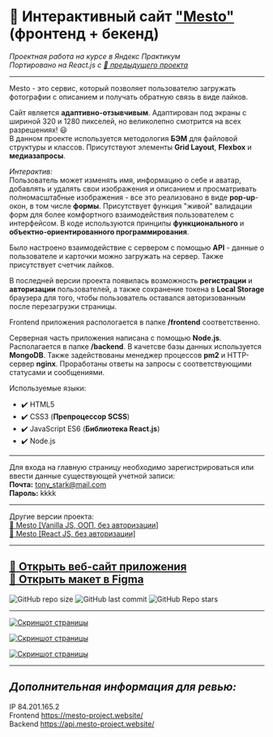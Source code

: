 # :small_orange_diamond: Интерактивный сайт ["Mesto"](https://mesto-project.website/) (фронтенд + бекенд)  
*Проектная работа на курсе в Яндекс Практикум*  
*Портировано на React.js с [:link: предыдущего проекта](https://github.com/uzornakovre/mesto)*
______

Mesto - это сервис, который позволяет пользователю загружать фотографии с описанием и получать обратную связь в виде лайков. 

Сайт является **адаптивно-отзывчивым**. Адаптирован под экраны с шириной 320 и 1280 пикселей,
но великолепно смотрится на всех разрешениях! :smiley:  
В данном проекте используется методология **БЭМ** для файловой структуры и классов. Присутствуют элементы **Grid Layout**, **Flexbox** и **медиазапросы**.

*Интерактив:*    
Пользователь может изменять имя, информацию о себе и аватар, добавлять и удалять свои изображения и описанием и просматривать полномасштабные изображения - все это реализовано в виде **pop-up**-окон, в том числе **формы**. Присутствует функция "живой" валидации форм для более комфортного взаимодействия пользователем с интерфейсом. В коде используются принципы **функционального** и  **объектно-ориентированного программирования**. 

Было настроено взаимодействие с сервером с помощью **API** - данные о пользователе и карточки можно загружать на сервер. Также присутствует счетчик лайков.

В последней версии проекта появилась возможность **регистрации** и **авторизации** пользователей, а также сохранение токена в **Local Storage** браузера для того, чтобы пользователь оставался авторизованным после перезагрузки страницы.

Frontend приложения распологается в папке **/frontend** соответственно.

Серверная часть приложения написана с помощью **Node.js**. Располагается в папке **/backend**. В качетсве базы данных используется **MongoDB**. Также задействованы менеджер процессов **pm2** и HTTP-сервер **nginx**. Проработаны ответы на запросы с соответствующими статусами и сообщениями.

Используемые языки: 
* :heavy_check_mark: HTML5    
* :heavy_check_mark: CSS3 (**Препроцессор SCSS**)      
* :heavy_check_mark: JavaScript ES6 (**Библиотека React.js**)
* :heavy_check_mark: Node.js

______

Для входа на главную страницу необходимо зарегистрироваться или ввести данные существующей учетной записи:  
**Почта:**  tony_stark@mail.com  
**Пароль:** kkkk
______  

Другие версии проекта:    
[:link: Mesto [Vanilla JS, ООП, без авторизации]](https://github.com/uzornakovre/mesto)    
[:link: Mesto [React JS, без авторизации]](https://github.com/uzornakovre/mesto-react)

______   

[:link: Открыть веб-сайт приложения](https://mesto-project.website/)  
[:link: Открыть макет в Figma](https://www.figma.com/file/2cn9N9jSkmxD84oJik7xL7/JavaScript.-Sprint-4?node-id=0%3A1)
------
![GitHub repo size](https://img.shields.io/github/repo-size/uzornakovre/react-mesto-api-full-gha?color=yellow&style=flat-square) ![GitHub last commit](https://img.shields.io/github/last-commit/uzornakovre/react-mesto-api-full-gha?color=blue&style=flat-square) ![GitHub Repo stars](https://img.shields.io/github/stars/uzornakovre/react-mesto-api-full-gha?color=pink&style=flat-square)  

------

[![Скриншот страницы](https://i.ibb.co/wsHBDxg/mesto1.jpg)](https://mesto-project.website/)  

[![Скриншот страницы](https://i.ibb.co/KNqpgnK/mesto3.jpg)](https://mesto-project.website/)  

[![Скриншот страницы](https://i.ibb.co/gZ5bndC/mesto2.jpg)](https://mesto-project.website/)

------

## *Дополнительная информация для ревью:*

IP 84.201.165.2  
Frontend https://mesto-project.website/  
Backend https://api.mesto-project.website/  
